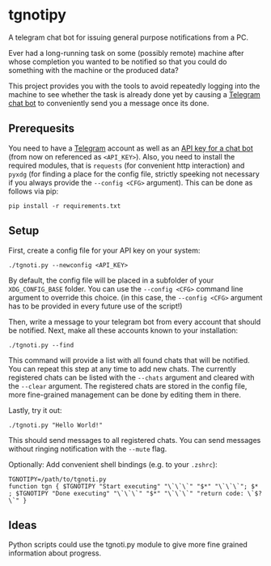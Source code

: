 # tgnotipy
A telegram chat bot for issuing general purpose notifications from a PC.

Ever had a long-running task on some (possibly remote) machine after whose completion you wanted to be notified so that you could do something with the machine or the produced data?

This project provides you with the tools to avoid repeatedly logging into the machine to see whether the task is already done yet by causing a [Telegram chat bot](https://core.telegram.org/bots) to conveniently send you a message once its done.

## Prerequesits
You need to have a [Telegram](https://telegram.org/) account as well as an [API key for a chat bot](https://core.telegram.org/bots#3-how-do-i-create-a-bot) (from now on referenced as `<API_KEY>`).
Also, you need to install the required modules, that is `requests` (for convenient http interaction) and `pyxdg` (for finding a place for the config file, strictly speeking not necessary if you always provide the `--config <CFG>` argument). This can be done as follows via pip:
```
pip install -r requirements.txt
```


## Setup
First, create a config file for your API key on your system:
```
./tgnoti.py --newconfig <API_KEY>
```
By default, the config file will be placed in a subfolder of your `XDG_CONFIG_BASE` folder. You can use the `--config <CFG>` command line argument to override this choice. (in this case, the `--config <CFG>` argument has to be provided in every future use of the script!)

Then, write a message to your telegram bot from every account that should be notified.
Next, make all these accounts known to your installation:
```
./tgnoti.py --find
```
This command will provide a list with all found chats that will be notified. You can repeat this step at any time to add new chats.
The currently registered chats can be listed with the `--chats` argument and cleared with the `--clear` argument.
The registered chats are stored in the config file, more fine-grained management can be done by editing them in there.

Lastly, try it out:
```
./tgnoti.py "Hello World!"
```
This should send messages to all registered chats. You can send messages without ringing notification with the `--mute` flag.

Optionally: Add convenient shell bindings (e.g. to your `.zshrc`):
```
TGNOTIPY=/path/to/tgnoti.py
function tgn { $TGNOTIPY "Start executing" "\`\`\`" "$*" "\`\`\`"; $* ; $TGNOTIPY "Done executing" "\`\`\`" "$*" "\`\`\`" "return code: \`$?\`" }
```


## Ideas
Python scripts could use the tgnoti.py module to give more fine grained information about progress.

